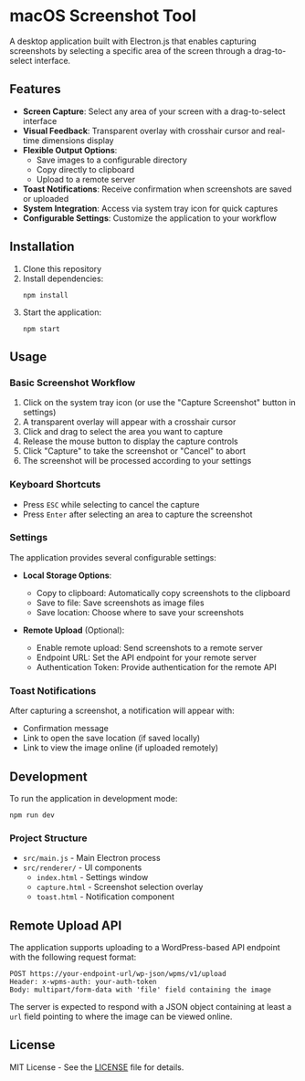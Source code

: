 # macOS Screenshot Tool

A desktop application built with Electron.js that enables capturing screenshots by selecting a specific area of the screen through a drag-to-select interface.

## Features

- **Screen Capture**: Select any area of your screen with a drag-to-select interface
- **Visual Feedback**: Transparent overlay with crosshair cursor and real-time dimensions display
- **Flexible Output Options**:
  - Save images to a configurable directory
  - Copy directly to clipboard
  - Upload to a remote server
- **Toast Notifications**: Receive confirmation when screenshots are saved or uploaded
- **System Integration**: Access via system tray icon for quick captures
- **Configurable Settings**: Customize the application to your workflow

## Installation

1. Clone this repository
2. Install dependencies:
   ```
   npm install
   ```
3. Start the application:
   ```
   npm start
   ```

## Usage

### Basic Screenshot Workflow

1. Click on the system tray icon (or use the "Capture Screenshot" button in settings)
2. A transparent overlay will appear with a crosshair cursor
3. Click and drag to select the area you want to capture
4. Release the mouse button to display the capture controls
5. Click "Capture" to take the screenshot or "Cancel" to abort
6. The screenshot will be processed according to your settings

### Keyboard Shortcuts

- Press `ESC` while selecting to cancel the capture
- Press `Enter` after selecting an area to capture the screenshot

### Settings

The application provides several configurable settings:

- **Local Storage Options**:
  - Copy to clipboard: Automatically copy screenshots to the clipboard
  - Save to file: Save screenshots as image files
  - Save location: Choose where to save your screenshots

- **Remote Upload** (Optional):
  - Enable remote upload: Send screenshots to a remote server
  - Endpoint URL: Set the API endpoint for your remote server
  - Authentication Token: Provide authentication for the remote API

### Toast Notifications

After capturing a screenshot, a notification will appear with:
- Confirmation message
- Link to open the save location (if saved locally)
- Link to view the image online (if uploaded remotely)

## Development

To run the application in development mode:

```
npm run dev
```

### Project Structure

- `src/main.js` - Main Electron process
- `src/renderer/` - UI components
  - `index.html` - Settings window
  - `capture.html` - Screenshot selection overlay
  - `toast.html` - Notification component

## Remote Upload API

The application supports uploading to a WordPress-based API endpoint with the following request format:

```
POST https://your-endpoint-url/wp-json/wpms/v1/upload
Header: x-wpms-auth: your-auth-token
Body: multipart/form-data with 'file' field containing the image
```

The server is expected to respond with a JSON object containing at least a `url` field pointing to where the image can be viewed online.

## License

MIT License - See the [LICENSE](LICENSE) file for details. 